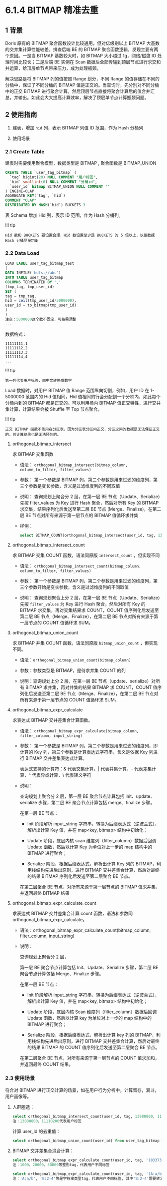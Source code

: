 # 6.1.4 BITMAP 精准去重

## 1 背景

Doris 原有的 BITMAP 聚合函数设计比较通用，但对亿级别以上 BITMAP 大基数的交并集计算性能较差。排查后端 BE 的 BITMAP 聚合函数逻辑，发现主要有两个原因。一是当 BITMAP 基数较大时，如 BITMAP 大小超过 1g，网络/磁盘 IO 处理时间比较长；二是后端 BE 实例在 Scan 数据后全部传输到顶层节点进行求交和并运算，给顶层单节点带来压力，成为处理瓶颈。

解决思路是将 BITMAP 列的值按照 Range 划分，不同 Range 的值存储在不同的分桶中，保证了不同分桶的 BITMAP 值是正交的。当查询时，先分别对不同分桶中的正交 BITMAP 进行聚合计算，然后顶层节点直接将聚合计算后的值合并汇总，并输出。如此会大大提高计算效率，解决了顶层单节点计算瓶颈问题。

## 2 使用指南

1. 建表，增加 `hid` 列，表示 BITMAP 列值 ID 范围，作为 Hash 分桶列

2. 使用场景

### 2.1 Create Table

建表时需要使用聚合模型，数据类型是 BITMAP , 聚合函数是 BITMAP_UNION

```sql
CREATE TABLE `user_tag_bitmap` (
  `tag` bigint(20) NULL COMMENT "用户标签",
  `hid` smallint(6) NULL COMMENT "分桶id",
  `user_id` bitmap BITMAP_UNION NULL COMMENT ""
) ENGINE=OLAP
AGGREGATE KEY(`tag`, `hid`)
COMMENT "OLAP"
DISTRIBUTED BY HASH(`hid`) BUCKETS 3
```

表 Schema 增加 Hid 列，表示 ID 范围，作为 Hash 分桶列。

!!! tip

    Hid 数和 BUCKETS 要设置合理，Hid 数设置至少是 BUCKETS 的 5 倍以上，以使数据 Hash 分桶尽量均衡

### 2.2 Data Load

```sql
LOAD LABEL user_tag_bitmap_test
(
DATA INFILE('hdfs://abc')
INTO TABLE user_tag_bitmap
COLUMNS TERMINATED BY ','
(tmp_tag, tmp_user_id)
SET (
tag = tmp_tag,
hid = ceil(tmp_user_id/5000000),
user_id = to_bitmap(tmp_user_id)
)
)
注意：5000000这个数不固定，可按需调整
...
```

数据格式：

```text
11111111,1
11111112,2
11111113,3
11111114,4
...
```

!!! tip

    第一列代表用户标签，由中文转换成数字

Load 数据时，对用户 BITMAP 值 Range 范围纵向切割，例如，用户 ID 在 1-5000000 范围内的 Hid 值相同，Hid 值相同的行会分配到一个分桶内，如此每个分桶内到的 BITMAP 都是正交的。可以利用桶内 BITMAP 值正交特性，进行交并集计算，计算结果会被 Shuffle 至 Top 节点聚合。

!!! tip

    正交 BITMAP 函数不能用在分区表，因为分区表分区内正交，分区之间的数据是无法保证正交的，则计算结果也是无法预估的。

1. orthogonal_bitmap_intersect

    求 BITMAP 交集函数

    * 语法： `orthogonal_bitmap_intersect(bitmap_column, column_to_filter, filter_values)`

    * 参数： 第一个参数是 BITMAP 列，第二个参数是用来过滤的维度列，第三个参数是变长参数，含义是过滤维度列的不同取值

    * 说明： 查询规划上聚合分 2 层，在第一层 BE 节点（Update、Serialize）先按 filter_values 为 Key 进行 Hash 聚合，然后对所有 Key 的 BITMAP 求交集，结果序列化后发送至第二层 BE 节点 (Merge、Finalize)，在第二层 BE 节点对所有来源于第一层节点的 BITMAP 值循环求并集

    * 样例：

        ```sql
        select BITMAP_COUNT(orthogonal_bitmap_intersect(user_id, tag, 13080800, 11110200)) from user_tag_bitmap  where tag in (13080800, 11110200);
        ```

2. orthogonal_bitmap_intersect_count

    求 BITMAP 交集 COUNT 函数，语法同原版 `intersect_count` ，但实现不同

    * 语法： `orthogonal_bitmap_intersect_count(bitmap_column, column_to_filter, filter_values)`

    * 参数： 第一个参数是 BITMAP 列，第二个参数是用来过滤的维度列，第三个参数开始是变长参数，含义是过滤维度列的不同取值

    * 说明： 查询规划聚合上分 2 层，在第一层 BE 节点（Update、Serialize）先按 `filter_values` 为 Key 进行 Hash 聚合，然后对所有 Key 的 BITMAP 求交集，再对交集结果求 COUNT，COUNT 值序列化后发送至第二层 BE 节点（Merge、Finalize），在第二层 BE 节点对所有来源于第一层节点的 COUNT 值循环求 SUM。

3. orthogonal_bitmap_union_count

    求 BITMAP 并集 COUNT 函数，语法同原版 `bitmap_union_count` ，但实现不同。

    * 语法：`orthogonal_bitmap_union_count(bitmap_column)`

    * 参数：参数类型是 BITMAP，是待求并集 COUNT 的列

    * 说明：查询规划上分 2 层，在第一层 BE 节点（update、serialize）对所有 BITMAP 求并集，再对并集的结果 BITMAP 求 COUNT，COUNT 值序列化后发送至第二层 BE 节点（Merge、Finalize），在第二层 BE 节点对所有来源于第一层节点的 COUNT 值循环求 SUM。

4. orthogonal_bitmap_expr_calculate

    求表达式 BITMAP 交并差集合计算函数。

    * 语法： `orthogonal_bitmap_expr_calculate(bitmap_column, filter_column, input_string)`

    * 参数： 第一个参数是 BITMAP 列，第二个参数是用来过滤的维度列，即计算的 Key 列，第三个参数是计算表达式字符串，含义是依据 Key 列进行 BITMAP 交并差集表达式计算。

        表达式支持的计算符：& 代表交集计算，| 代表并集计算，- 代表差集计算，^ 代表异或计算，\ 代表转义字符

    * 说明：

        查询规划上聚合分 2 层，第一层 BE 聚合节点计算包括 init、update、serialize 步骤，第二层 BE 聚合节点计算包括 merge、finalize 步骤。

        在第一层 BE 节点：

        * Init 阶段解析 input_string 字符串，转换为后缀表达式（逆波兰式），解析出计算 Key 值，并在 map<key, bitmap> 结构中初始化；

        * Update 阶段，底层内核 scan 维度列（filter_column）数据后回调 Update 函数，然后以计算 Key 为单位对上一步的 map 结构中的 BITMAP 进行聚合；

        * Serialize 阶段，根据后缀表达式，解析出计算 Key 列的 BITMAP，利用栈结构先进后出原则，进行 BITMAP 交并差集合计算，然后对最终的结果 BITMAP 序列化后发送至第二层聚合 BE 节点。

        在第二层聚合 BE 节点，对所有来源于第一层节点的 BITMAP 值求并集，并返回最终 BITMAP 结果

5. orthogonal_bitmap_expr_calculate_count

    求表达式 BITMAP 交并差集合计算 count 函数，语法和参数同 orthogonal_bitmap_expr_calculate。

    * 语法：orthogonal_bitmap_expr_calculate_count(bitmap_column, filter_column, input_string)

    * 说明：

        查询规划上聚合分 2 层，

        第一层 BE 聚合节点计算包括 Init、Update、Serialize 步骤，第二层 BE 聚合节点计算包括 Merge、Finalize 步骤。

        在第一层 BE 节点：

        * Init 阶段解析 input_string 字符串，转换为后缀表达式（逆波兰式），解析出计算 Key 值，并在 map<key, bitmap> 结构中初始化；

        * Update 阶段，底层内核 Scan 维度列（filter_column）数据后回调 Update 函数，然后以计算 key 为单位对上一步的 map 结构中的 BITMAP 进行聚合；

        * Serialize 阶段，根据后缀表达式，解析出计算 key 列的 BITMAP，利用栈结构先进后出原则，进行 BITMAP 交并差集合计算，然后对最终的结果 BITMAP 的 COUNT 值序列化后发送至第二层聚合 BE 节点。

        在第二层聚合 BE 节点，对所有来源于第一层节点的 COUNT 值求加和，并返回最终 COUNT 结果。

### 2.3 使用场景

符合对 BITMAP 进行正交计算的场景，如在用户行为分析中，计算留存，漏斗，用户画像等。

1. 人群圈选：

    ```sql
    select orthogonal_bitmap_intersect_count(user_id, tag, 13080800, 11110200) from user_tag_bitmap where tag in (13080800, 11110200);
    注：13080800、11110200代表用户标签
    ```

    计算 user_id 的去重值：

    ```sql
    select orthogonal_bitmap_union_count(user_id) from user_tag_bitmap where tag in (13080800, 11110200);
    ```

2. BITMAP 交并差集合混合计算：

    ```sql
    select orthogonal_bitmap_expr_calculate_count(user_id, tag, '(833736|999777)&(1308083|231207)&(1000|20000-30000)') from user_tag_bitmap where tag in (833736,999777,130808,231207,1000,20000,30000);
    注：1000、20000、30000等整形tag，代表用户不同标签
    ```

    ```sql
    select orthogonal_bitmap_expr_calculate_count(user_id, tag, '(A:a/b|B:2\\-4)&(C:1-D:12)&E:23') from user_str_tag_bitmap where tag in ('A:a/b', 'B:2-4', 'C:1', 'D:12', 'E:23');
    注：'A:a/b', 'B:2-4'等是字符串类型tag，代表用户不同标签, 其中'B:2-4'需要转义成'B:2\\-4'
    ```
